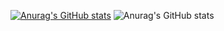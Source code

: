 [![Anurag's GitHub stats](https://github-readme-stats.vercel.app/api?username=bhickensalsa)](https://github.com/bhickensalsa/bhickensalsa)
![Anurag's GitHub stats](https://github-readme-stats.vercel.app/api?username=bhickensalsa&show_icons=true&theme=tokyonight)
